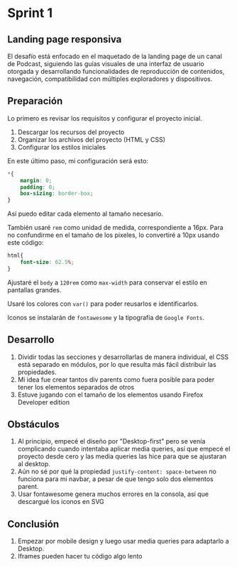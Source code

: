 # Sprint 1

## Landing page responsiva

El desafío está enfocado en el maquetado de la landing page de un canal de Podcast, siguiendo las guías visuales de una interfaz de usuario otorgada y desarrollando funcionalidades de reproducción de contenidos, navegación, compatibilidad con múltiples exploradores y dispositivos.

## Preparación

Lo primero es revisar los requisitos y configurar el proyecto inicial.

1. Descargar los recursos del proyecto
2. Organizar los archivos del proyecto (HTML y CSS)
3. Configurar los estilos iniciales

En este último paso, mi configuración será esto:

```css
*{
    margin: 0;
    padding: 0;
    box-sizing: border-box;
}
```

Así puedo editar cada elemento al tamaño necesario. 

También usaré `rem` como unidad de medida, correspondiente a 16px. Para no confundirme en el tamaño de los pixeles, lo convertiré a 10px usando este código:

```css
html{
    font-size: 62.5%;
}
```

Ajustaré el `body` a `120rem` como `max-width` para conservar el estilo en pantallas grandes.

Usaré los colores con `var()` para poder reusarlos e identificarlos.

Iconos se instalarán de `fontawesome` y la tipografía de `Google Fonts`.

## Desarrollo

1. Dividir todas las secciones y desarrollarlas de manera individual, el CSS está separado en módulos, por lo que resulta más fácil distribuir las propiedades.
2. Mi idea fue crear tantos div parents como fuera posible para poder tener los elementos separados de otros
3. Estuve jugando con el tamaño de los elementos usando Firefox Developer edition

## Obstáculos

1. Al principio, empecé el diseño por "Desktop-first" pero se venía complicando cuando intentaba aplicar media queries, así que empecé el proyecto desde cero y las media queries las hice para que se ajustaran al desktop.
2. Aún no sé por qué la propiedad `justify-content: space-between` no funciona para mi navbar, a pesar de que tengo solo dos elementos parent.
3. Usar fontawesome genera muchos errores en la consola, así que descargué los iconos en SVG

## Conclusión

1. Empezar por mobile design y luego usar media queries para adaptarlo a Desktop.
2. Iframes pueden hacer tu código algo lento